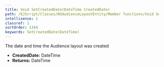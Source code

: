 ```yaml
---
title: Void SetCreatedDate(DateTime CreatedDate)
path: /EJScript/Classes/NSAudienceLayoutEntity/Member functions/Void SetCreatedDate(DateTime p_0)
intellisense: 1
classref: 1
sortOrder: 1344
keywords: SetCreatedDate(DateTime)
---
```



The date and time the Audience layout was created



* **CreatedDate:** DateTime
* **Returns:** DateTime


